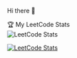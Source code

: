  Hi there 👋

 🏆 My LeetCode Stats  
![LeetCode Stats](https://leetcard.jacoblin.cool/Meghananamz?theme=dark&font=Arial)

[![LeetCode Stats](https://leetcard.jacoblin.cool/Meghananamz?theme=dark)](https://leetcode.com/Meghananamz/)
